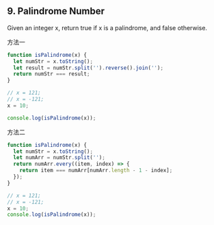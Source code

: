 ## 9. Palindrome Number

Given an integer x, return true if x is a palindrome, and false otherwise.

方法一

```javascript
function isPalindrome(x) {
  let numStr = x.toString();
  let result = numStr.split('').reverse().join('');
  return numStr === result;
}

// x = 121;
// x = -121;
x = 10;

console.log(isPalindrome(x));
```

方法二

```javascript
function isPalindrome(x) {
  let numStr = x.toString();
  let numArr = numStr.split('');
  return numArr.every((item, index) => {
    return item === numArr[numArr.length - 1 - index];
  });
}

// x = 121;
// x = -121;
x = 10;
console.log(isPalindrome(x));
```
